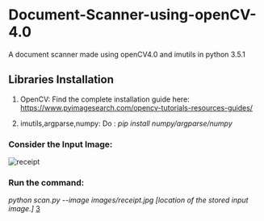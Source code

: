 # Document-Scanner-using-openCV-4.0
A document scanner made using openCV4.0 and imutils in python 3.5.1

## Libraries Installation
1. OpenCV:
Find the complete installation guide here: https://www.pyimagesearch.com/opencv-tutorials-resources-guides/

2. imutils,argparse,numpy:
Do : _pip install numpy/argparse/numpy_ 

### Consider the Input Image: 
![receipt](https://user-images.githubusercontent.com/29462447/49783276-52e05280-fd3f-11e8-8ea6-d24626656777.jpg)
### Run the command: 
_python scan.py --image images/receipt.jpg  [location of the stored input image.]_
[3](https://user-images.githubusercontent.com/29462447/49783490-f598d100-fd3f-11e8-97ae-d3c961a73007.png)

